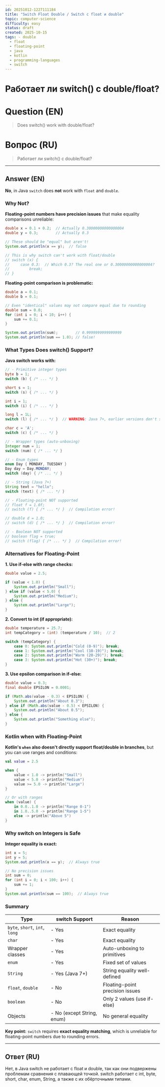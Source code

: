 ```yaml
---
id: 20251012-1227111184
title: "Switch Float Double / Switch с float и double"
topic: computer-science
difficulty: easy
status: draft
created: 2025-10-15
tags: - double
  - float
  - floating-point
  - java
  - kotlin
  - programming-languages
  - switch
---
```

# Работает ли switch() с double/float?

# Question (EN)
> Does switch() work with double/float?

# Вопрос (RU)
> Работает ли switch() с double/float?

---

## Answer (EN)

**No**, in Java `switch` does **not** work with `float` and `double`.

### Why Not?

**Floating-point numbers have precision issues** that make equality comparisons unreliable:

```java
double x = 0.1 + 0.2;  // Actually 0.30000000000000004
double y = 0.3;        // Actually 0.3

// These should be "equal" but aren't!
System.out.println(x == y);  // false

// This is why switch can't work with float/double
// switch (x) {
//     case 0.3:  // Which 0.3? The real one or 0.30000000000000004?
//         break;
// }
```

**Floating-point comparison is problematic:**
```java
double a = 0.1;
double b = 0.1;

// Even "identical" values may not compare equal due to rounding
double sum = 0.0;
for (int i = 0; i < 10; i++) {
    sum += 0.1;
}

System.out.println(sum);        // 0.9999999999999999
System.out.println(sum == 1.0); // false!
```

### What Types Does switch() Support?

**Java switch works with:**

```java
// - Primitive integer types
byte b = 1;
switch (b) { /* ... */ }

short s = 1;
switch (s) { /* ... */ }

int i = 1;
switch (i) { /* ... */ }

long l = 1L;
switch (l) { /* ... */ }  // WARNING: Java 7+, earlier versions don't support long

char c = 'A';
switch (c) { /* ... */ }

// - Wrapper types (auto-unboxing)
Integer num = 1;
switch (num) { /* ... */ }

// - Enum types
enum Day { MONDAY, TUESDAY }
Day day = Day.MONDAY;
switch (day) { /* ... */ }

// - String (Java 7+)
String text = "hello";
switch (text) { /* ... */ }

// - Floating-point NOT supported
// float f = 1.0f;
// switch (f) { /* ... */ }  // Compilation error!

// double d = 1.0;
// switch (d) { /* ... */ }  // Compilation error!

// - Boolean NOT supported
// boolean flag = true;
// switch (flag) { /* ... */ }  // Compilation error!
```

### Alternatives for Floating-Point

**1. Use if-else with range checks:**

```java
double value = 2.5;

if (value < 1.0) {
    System.out.println("Small");
} else if (value < 5.0) {
    System.out.println("Medium");
} else {
    System.out.println("Large");
}
```

**2. Convert to int (if appropriate):**

```java
double temperature = 25.7;
int tempCategory = (int) (temperature / 10);  // 2

switch (tempCategory) {
    case 0: System.out.println("Cold (0-9)"); break;
    case 1: System.out.println("Cool (10-19)"); break;
    case 2: System.out.println("Warm (20-29)"); break;
    case 3: System.out.println("Hot (30+)"); break;
}
```

**3. Use epsilon comparison in if-else:**

```java
double value = 0.3;
final double EPSILON = 0.0001;

if (Math.abs(value - 0.3) < EPSILON) {
    System.out.println("About 0.3");
} else if (Math.abs(value - 0.5) < EPSILON) {
    System.out.println("About 0.5");
} else {
    System.out.println("Something else");
}
```

### Kotlin when with Floating-Point

**Kotlin's `when` also doesn't directly support float/double in branches**, but you can use ranges and conditions:

```kotlin
val value = 2.5

when {
    value < 1.0 -> println("Small")
    value < 5.0 -> println("Medium")
    value >= 5.0 -> println("Large")
}

// Or with ranges
when (value) {
    in 0.0..1.0 -> println("Range 0-1")
    in 1.0..5.0 -> println("Range 1-5")
    else -> println("Above 5")
}
```

### Why switch on Integers is Safe

**Integer equality is exact:**

```java
int x = 5;
int y = 5;
System.out.println(x == y);  // Always true

// No precision issues
int sum = 0;
for (int i = 0; i < 100; i++) {
    sum += 1;
}
System.out.println(sum == 100);  // Always true
```

### Summary

| Type | switch Support | Reason |
|------|---------------|--------|
| `byte`, `short`, `int`, `long` | - Yes | Exact equality |
| `char` | - Yes | Exact equality |
| Wrapper classes | - Yes | Auto-unboxing to primitives |
| `enum` | - Yes | Fixed set of values |
| `String` | - Yes (Java 7+) | String equality well-defined |
| `float`, `double` | - No | Floating-point precision issues |
| `boolean` | - No | Only 2 values (use if-else) |
| Objects | - No (except String, enum) | No general equality |

**Key point:** `switch` requires **exact equality matching**, which is unreliable for floating-point numbers due to rounding errors.

---

## Ответ (RU)

Нет, в Java switch не работает с float и double, так как они подвержены проблемам сравнения с плавающей точкой. switch работает с int, byte, short, char, enum, String, а также с их обёрточными типами.

